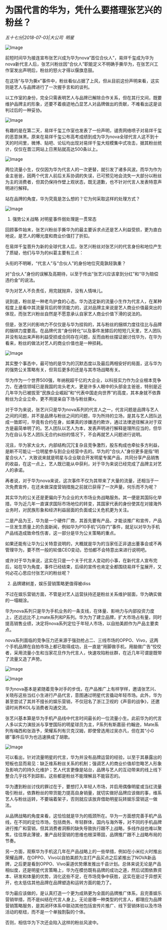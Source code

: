 # 为国代言的华为，凭什么要搭理张艺兴的粉丝？

*五十七分|2018-07-03|大公司 
                                                明星*

![Image](http://p3.pstatp.com/large/pgc-image/1530664638856f9eb7d5d73)

前短时间华为接连宣布张艺兴成为华为nova“首位合伙人”，易烊千玺成为华为nova新代言人后，张艺兴粉丝因“合伙人”职能定义不明确手撕华为，在张艺兴工作室发出声明后，粉丝的怒火才得以偃旗息鼓。

在这场“与华为撕x”事件中，粉丝看似占据了上风，但从目前这份声明来看，这实则是艺人与品牌进行了一次握手言和的谈判。

以工作室的身份，完全只需表明艺人与品牌已解除合作关系，但在其行文间，既要维护品牌主的形象，还要不着痕迹地凸显艺人对品牌做出的贡献，不难看出这是谈判过后的一种妥协。

![Image](http://p3.pstatp.com/large/pgc-image/1530664605150206bd625f2)

有趣的是在第二天，易烊千玺工作室也发表了一份声明，谴责网络喷子对易烊千玺的恶意抹黑。原来在易烊千玺公布高考成绩到成为华为nova全球代言人这不到十天的时间里，微博、贴吧、论坛均出现对易烊千玺大规模集中式攻击，据其粉丝统计，仅仅在晋江网站上日黑贴就高达500条以上。

![Image](http://p3.pstatp.com/large/pgc-image/1530664605235dc571fa3e6)

两位流量小生，仅仅因为华为代言人的一次更替，就引发了诸多风波。而华为作为金主爸爸，因两个代言人前后关系协调的失误，已可预见地会流失一大部分以粉丝为主的消费者，但其仍保持作壁上观状态，既无道歉，也不针对代言人发表特意声明进行解释。

站在品牌的角度，华为究竟是怎么想的？它为何采取这样的处理方式？

![Image](http://p3.pstatp.com/large/pgc-image/15306646052164b242e1a53)

1. 强势公关战略 对明星事件弱处理是一贯常态

回顾事件始末，张艺兴粉丝手撕华为的最主要诉求点还是艺人利益受损，更为直白地说，是艺人的曝光度和商业价值打了折扣。

在易烊千玺晋升为新的全球代言人后，张艺兴粉丝对张艺兴的代言身份和地位产生了质疑，他们与华为的纠葛主要有三点：

头衔的不明晰，“代言人”与“合伙人”的身份地位究竟孰轻孰重？

对“合伙人”身份的误解及高期待，以至于传出“张艺兴应该拿到分红”和“华为赔偿违约金”的说法。

华为对艺人不负责任，用完就抛弃，没有人情味儿。

说到底，粉丝是一种老鸟护食的心态。华为选定新的流量小生作为代言人，在某种程度上是看中其流量背后的带货能力的，这对品牌主来说是艺人商业价值最突出的体现，而张艺兴粉丝自然是不愿意承认自家艺人商业价值下滑的说法的。

但是，张艺兴的影响力不仅仅是与华为挂钩的，其与粉丝的捆绑力度往往比与品牌的捆绑力度要高。在品牌代言“身份转化”以及事件发酵后的短短几天里，艺人团队并没有站出来声称利益受损或合同存在问题，反而由粉丝摆证据讨伐华为，在华为看来，粉丝的做法对艺人的商业价值也是一种损耗。

![Image](http://p1.pstatp.com/large/pgc-image/1530664605237e873f51259)

其实整个事态中，最可怕的是华为的沉默态度以及最后两相安好的局面，这与华为的强势公关策略有关，但背后更多的还是与其市场战略有关。

华为作为一个世界500强，年纳税超千亿的大企业，以科技实力作为企业根本竞争力，在通信领域已是我国的龙头老大，更是许多人眼中的头部金主爸爸，特别是近几年华为已被拔至“民族企业崛起”和“代表中国走向世界”的高度，其本身就不依靠粉丝为企业立命，更不用提亲自下场与粉丝撕x。

对于华为来说，张艺兴只是华为nova系列的代言人之一，代言问题是品牌与艺人之间的问题，并不是品牌与粉丝之间的问题，华为所持的立场，是其与艺人团队达成一致即可，毕竟有合约在身，如果真的涉嫌违约欺诈，通过法律途径解决对于双方是最简单明了的。艺人团队以艺人为本，发表声明进行解释是理所应当的，但华为在自认与艺人团队无合约纠纷的情况下，不会再就艺人问题进行说明。

况且，华为家大业大，内部结构沉冗复杂且竞争激烈，股东构成也牵扯多方利益，是断不可能让一位明星参与到企业经营中去的。华为的“合伙人”身份更多是指“明星合伙人”，大致说来就是明星与企业联合开发明星专属产品，共同分享产品销售的收益，在这一点上，艺人既已能从中获利，对于华为来说已经完成了品牌主对艺人的承诺。

再者说，对于华为nova来说，这次事件不仅为其带来了大量的流量，还相当于一次免费宣传，在还未做深度营销措施之前就已获得了一次声量，何乐而不为呢？

其实华为的公关还是更偏向于为企业的大市场业务战略服务。其一便是其国际化举措，华为近几年一直谋求国际市场地位的转变，其国家代表的身份使其在对接海外业务时，对民族形象和经济利益层面的负面或公关危机更为关注。

二是产品为王，华为是一个硬件厂商，其首先要有产品，才能谈推广和宣传，产品一旦发生质量上的负面新闻，例如华为P10手机“闪存门”事件，就足以对华为手机产品线造成致命性伤害，这一部分是华为公关策略的重点。

如果还能有让华为公关特意说明的，大概就是华为的当家任正非退出董事会或不再管理华为，要不然一般的轮值CEO变动，恐怕都不会特意出来进行说明吧。

或许对于华为来说，这实在只是一个关于代言人变动的小事，在新代言人宣布完后，站在华为角度，事件已经结束，后续的宣传也肯定全都围绕易烊千玺展开，又何必花心思应付张艺兴的粉丝呢？

2. 品牌建树差，娱乐营销策略更值得被diss

不过在娱乐营销方面，不管是对艺人运营扶持还是粉丝关系维护层面，华为确实做的一塌糊涂。

华为nova系列只是华为手机业务的一条支线，在体量、影响力与内部投资力度上，还远远比不上mate系列和P系列。华为为了建立品牌，扩大市场占有量，同时提高销售业绩，决定将nova系列定位于年轻人市场，以自拍美颜作为产品主要卖点。

nova系列面临的竞争压力还来源于强劲抢占二、三线市场的OPPO、Vivo，这两个手机品牌在自拍市场上都已取得成功，且一直是“用脚做手机，用脑做广告”佼佼者，采用流量小生和当家花旦作为代言人，快速攻陷粉丝群，在近几年可谓是既带了流量又造了声势。

![Image](http://p3.pstatp.com/large/pgc-image/15306646052174199a9c3ad)

![Image](http://p1.pstatp.com/large/pgc-image/153066460569671d9fa99e9)

华为nova基本是紧随着竞争对手的步伐，在产品推广上有样学样，邀请张艺兴、关晓彤这些当红小生进行产品代言，意图通过明星代言撬动年轻市场。此外，华为甚至尝试了其并不擅长的娱乐营销，不仅冠名了浙江卫视的《声音的战争》，还邀请时尚界KOL与消费者沟通交流。

张艺兴基本算是华为手机产品线中代言时间最长的一位流量小生。此前华为的代言人多以实力演技派与享誉国际的明星球员为主，P系列有斯嘉丽·约翰逊，Mate系列有梅西和张涵予，荣耀系列有贝克汉姆，即使曾选用过吴亦凡，但在其“小G娜”事件后华为也迅速换成了胡歌。

![Image](http://p1.pstatp.com/large/pgc-image/1530664605736d87f676cc7)

可以看出，针对流量明星的代言，华为并没有品牌运营的经验，以至于其暴露出的短板也显而易见：缺乏维系粉丝关系的机制；强调艺人的商业价值却忽略艺人形象及影响力的持久化维护；艺人代言更像是站台，品牌与艺人的互动带来的线上线下整合几乎找不到踪影。这些都是粉丝不能理解且不能容忍的。

华为遭到粉丝讨伐的罪过在于，要想打入年轻人市场，并启用偶像明星或当红流量吸引粉丝，依靠粉丝的带货能力提高自身销量，就切实做好品牌应该做的事，维系艺人与粉丝运转，不要端着架子，否则就应该放弃借助明星玩转娱乐营销这一做法。

从品牌战略的角度来看，这恰恰就是华为的瓶颈所在。华为一方面想完善手机产品线，在不同的定位市场，包括商务、年轻群体，国内与海外等，对不同的手机品牌进行推广和营销，但其消费者洞察的缺失导致执行跟不上战略，多线作战也难以聚焦，往往厚此薄彼，重产品轻营销的思维也根深蒂固，品牌推广跟不上战略布局的节奏。

另一方面，观察华为手机这几年在产品战略上的一些举措，例如在小米红火时推出荣耀品牌，在OPPO、Vivo以自拍美颜为主打产品买点之后紧推出了NOVA新品牌，之后更是看到OPPO、Vivo渠道优势爆发推出千县计划。总体来说无论是产品相似度，还是明星代言策略上，华为在模仿既有品牌的成功之道，然后试图依靠资本、研发和体量的优势，消化这些不足，在市场竞争中获胜，这实在是过于异想天开，也太低估其他品牌在品牌塑造和运转方面的能力了。

华为最应该做的，是认真打造一个更为成熟更为全面的品牌推广体系，且完善娱乐营销举措，而不是纠结在代言人身上。无论是哪一种类型的代言人，都理应为品牌营销策略服务，是其闭环体系中联动其他包括宣传片推广、线下营销体验以及市场活动的枢纽，而不是一个单独割裂的个体。

否则，相信华为下次还会陷入这样的粉丝风波中。

